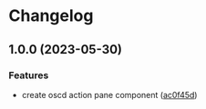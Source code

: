 # Changelog

## 1.0.0 (2023-05-30)


### Features

* create oscd action pane component ([ac0f45d](https://github.com/openscd/oscd-action-pane/commit/ac0f45d9f9f05b2b355936b27a103cd1a0ea4c6f))

